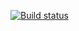 [![Build status](https://ci.appveyor.com/api/projects/status/2p8e3vfxkyhd1fir?svg=true)](https://ci.appveyor.com/project/rinAkhm/selenide-aqa2-2)
